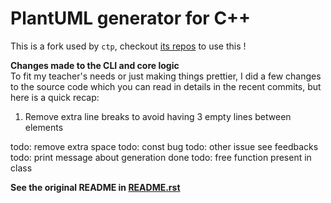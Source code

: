# PlantUML generator for C++

This is a fork used by `ctp`, checkout [its repos](https://github.com/samuelroland/ctp) to use this !

**Changes made to the CLI and core logic**  
To fit my teacher's needs or just making things prettier, I did a few changes to the source code which you can read in details in the recent commits, but here is a quick recap:
1. Remove extra line breaks to avoid having 3 empty lines between elements

todo: remove extra space
todo: const bug
todo: other issue see feedbacks
todo: print message about generation done
todo: free function present in class

**See the original README in [README.rst](README.rst)**
